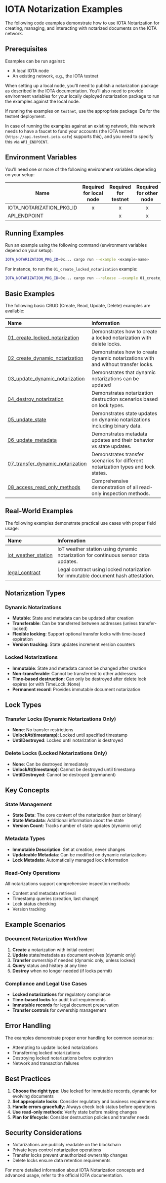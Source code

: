 # IOTA Notarization Examples

The following code examples demonstrate how to use IOTA Notarization for creating, managing, and interacting with notarized documents on the IOTA network.

## Prerequisites

Examples can be run against:

- A local IOTA node
- An existing network, e.g., the IOTA testnet

When setting up a local node, you'll need to publish a notarization package as described in the IOTA documentation. You'll also need to provide environment variables for your locally deployed notarization package to run the examples against the local node.

If running the examples on `testnet`, use the appropriate package IDs for the testnet deployment.

In case of running the examples against an existing network, this network needs to have a faucet to fund your accounts (the IOTA testnet (`https://api.testnet.iota.cafe`) supports this), and you need to specify this via `API_ENDPOINT`.

## Environment Variables

You'll need one or more of the following environment variables depending on your setup:

| Name                     | Required for local node | Required for testnet | Required for other node |
| ------------------------ | :---------------------: | :------------------: | :---------------------: |
| IOTA_NOTARIZATION_PKG_ID |            x            |          x           |            x            |
| API_ENDPOINT             |                         |          x           |            x            |

## Running Examples

Run an example using the following command (environment variables depend on your setup):

```bash
IOTA_NOTARIZATION_PKG_ID=0x... cargo run --example <example-name>
```

For instance, to run the `01_create_locked_notarization` example:

```bash
IOTA_NOTARIZATION_PKG_ID=0x... cargo run --release --example 01_create_locked_notarization
```

## Basic Examples

The following basic CRUD (Create, Read, Update, Delete) examples are available:

| Name                                                                                                                                  | Information                                                                       |
| :------------------------------------------------------------------------------------------------------------------------------------ | :-------------------------------------------------------------------------------- |
| [01_create_locked_notarization](https://github.com/iotaledger/notarization/tree/main/examples/01_create_locked_notarization.rs)       | Demonstrates how to create a locked notarization with delete locks.               |
| [02_create_dynamic_notarization](https://github.com/iotaledger/notarization/tree/main/examples/02_create_dynamic_notarization.rs)     | Demonstrates how to create dynamic notarizations with and without transfer locks. |
| [03_update_dynamic_notarization](https://github.com/iotaledger/notarization/tree/main/examples/03_update_dynamic_notarization.rs)     | Demonstrates that dynamic notarizations can be updated                            |
| [04_destroy_notarization](https://github.com/iotaledger/notarization/tree/main/examples/04_destroy_notarization.rs)                   | Demonstrates notarization destruction scenarios based on lock types.              |
| [05_update_state](https://github.com/iotaledger/notarization/tree/main/examples/05_update_state.rs)                                   | Demonstrates state updates on dynamic notarizations including binary data.        |
| [06_update_metadata](https://github.com/iotaledger/notarization/tree/main/examples/06_update_metadata.rs)                             | Demonstrates metadata updates and their behavior vs state updates.                |
| [07_transfer_dynamic_notarization](https://github.com/iotaledger/notarization/tree/main/examples/07_transfer_dynamic_notarization.rs) | Demonstrates transfer scenarios for different notarization types and lock states. |
| [08_access_read_only_methods](https://github.com/iotaledger/notarization/tree/main/examples/08_access_read_only_methods.rs)           | Comprehensive demonstration of all read-only inspection methods.                  |

## Real-World Examples

The following examples demonstrate practical use cases with proper field usage:

| Name                                                                                                                   | Information                                                                        |
| :--------------------------------------------------------------------------------------------------------------------- | :--------------------------------------------------------------------------------- |
| [iot_weather_station](https://github.com/iotaledger/notarization/tree/main/examples/real-world/iot_weather_station.rs) | IoT weather station using dynamic notarization for continuous sensor data updates. |
| [legal_contract](https://github.com/iotaledger/notarization/tree/main/examples/real-world/legal_contract.rs)           | Legal contract using locked notarization for immutable document hash attestation.  |

## Notarization Types

### Dynamic Notarizations

- **Mutable**: State and metadata can be updated after creation
- **Transferable**: Can be transferred between addresses (unless transfer-locked)
- **Flexible locking**: Support optional transfer locks with time-based expiration
- **Version tracking**: State updates increment version counters

### Locked Notarizations

- **Immutable**: State and metadata cannot be changed after creation
- **Non-transferable**: Cannot be transferred to other addresses
- **Time-based destruction**: Can only be destroyed after delete lock expires (or with TimeLock::None)
- **Permanent record**: Provides immutable document notarization

## Lock Types

### Transfer Locks (Dynamic Notarizations Only)

- **None**: No transfer restrictions
- **UnlockAt(timestamp)**: Locked until specified timestamp
- **UntilDestroyed**: Locked until notarization is destroyed

### Delete Locks (Locked Notarizations Only)

- **None**: Can be destroyed immediately
- **UnlockAt(timestamp)**: Cannot be destroyed until timestamp
- **UntilDestroyed**: Cannot be destroyed (permanent)

## Key Concepts

### State Management

- **State Data**: The core content of the notarization (text or binary)
- **State Metadata**: Additional information about the state
- **Version Count**: Tracks number of state updates (dynamic only)

### Metadata Types

- **Immutable Description**: Set at creation, never changes
- **Updateable Metadata**: Can be modified on dynamic notarizations
- **Lock Metadata**: Automatically managed lock information

### Read-Only Operations

All notarizations support comprehensive inspection methods:

- Content and metadata retrieval
- Timestamp queries (creation, last change)
- Lock status checking
- Version tracking

## Example Scenarios

### Document Notarization Workflow

1. **Create** a notarization with initial content
2. **Update** state/metadata as document evolves (dynamic only)
3. **Transfer** ownership if needed (dynamic only, unless locked)
4. **Query** status and history at any time
5. **Destroy** when no longer needed (if locks permit)

### Compliance and Legal Use Cases

- **Locked notarizations** for regulatory compliance
- **Time-based locks** for audit trail requirements
- **Immutable records** for legal document preservation
- **Transfer controls** for ownership management

## Error Handling

The examples demonstrate proper error handling for common scenarios:

- Attempting to update locked notarizations
- Transferring locked notarizations
- Destroying locked notarizations before expiration
- Network and transaction failures

## Best Practices

1. **Choose the right type**: Use locked for immutable records, dynamic for evolving documents
2. **Set appropriate locks**: Consider regulatory and business requirements
3. **Handle errors gracefully**: Always check lock status before operations
4. **Use read-only methods**: Verify state before making changes
5. **Plan for lifecycle**: Consider destruction policies and transfer needs

## Security Considerations

- Notarizations are publicly readable on the blockchain
- Private keys control notarization operations
- Transfer locks prevent unauthorized ownership changes
- Delete locks ensure data retention requirements

For more detailed information about IOTA Notarization concepts and advanced usage, refer to the official IOTA documentation.
